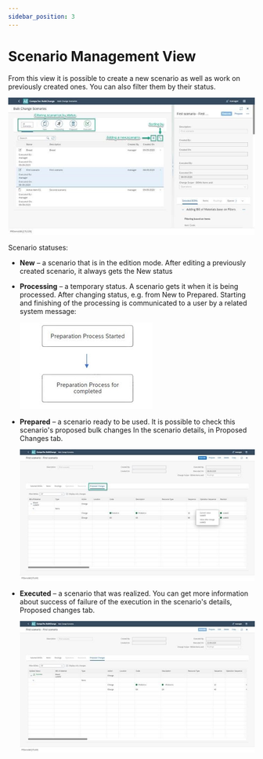 ```yaml
---
sidebar_position: 3
---
```


# Scenario Management View

From this view it is possible to create a new scenario as well as work on previously created ones. You can also filter them by their status.

![Bulk Changes on Bills of Materials Scenario Management View](./media/bulk-changes-of-bom/1.png.jpg)

Scenario statuses:

- **New** – a scenario that is in the edition mode. After editing a previously created scenario, it always gets the New status
- **Processing** – a temporary status. A scenario gets it when it is being processed. After changing status, e.g. from New to Prepared. Starting and finishing of the processing is communicated to a user by a related system message:

    ![Bulk Changes on Bills of Materials Scenario Management View](./media/bulk-changes-of-bom/2.jpg)

- **Prepared** – a scenario ready to be used. It is possible to check this scenario's proposed bulk changes In the scenario details, in Proposed Changes tab.

    ![Bulk Changes on Bills of Materials Scenario Management View](./media/bulk-changes-of-bom/3.jpg)

- **Executed** – a scenario that was realized. You can get more information about success of failure of the execution in the scenario's details, Proposed changes tab.

    ![Bulk Changes on Bills of Materials Scenario Management View](./media/bulk-changes-of-bom/4.jpg)
